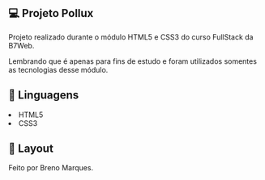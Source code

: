 💻 Projeto Pollux
------------

Projeto realizado durante o módulo HTML5 e CSS3 do curso FullStack da B7Web.

Lembrando que é apenas para fins de estudo e foram utilizados somentes as tecnologias desse módulo.



🚀 Linguagens
-------------

<li>HTML5</li>
<li>CSS3</li>


🔖 Layout
----------

Feito por Breno Marques.
